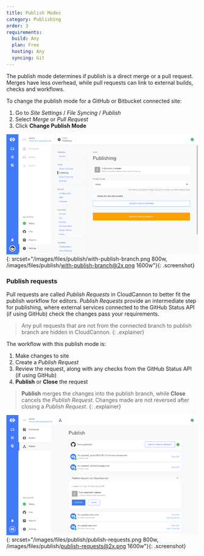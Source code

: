 ```yaml
---
title: Publish Modes
category: Publishing
order: 3
requirements:
  build: Any
  plan: Free
  hosting: Any
  syncing: Git
---
```


The publish mode determines if publish is a direct merge or a pull request. Merges have less overhead, while pull requests can link to external builds, checks and workflows.

To change the publish mode for a GitHub or Bitbucket connected site:

1. Go to *Site Settings* / *File Syncing* / *Publish*
2. Select *Merge* or *Pull Request*
3. Click **Change Publish Mode**

![Storage Providers interface](/images/files/publish/with-publish-branch.png){: srcset="/images/files/publish/with-publish-branch.png 800w, /images/files/publish/with-publish-branch@2x.png 1600w"}{: .screenshot}


### Publish requests

Pull requests are called *Publish Requests* in CloudCannon to better fit the publish workflow for editors. *Publish Requests* provide an intermediate step for publishing, where external services connected to the GitHub Status API (if using GitHub) check the changes pass your requirements.

> Any pull requests that are not from the connected branch to publish branch are hidden in CloudCannon.
{: .explainer}

The workflow with this publish mode is:

1. Make changes to site
2. Create a *Publish Request*
3. Review the request, along with any checks from the GitHub Status API (if using GitHub)
3. **Publish** or **Close** the request

> **Publish** merges the changes into the publish branch, while **Close** cancels the *Publish Request*. Changes made are not reversed after closing a *Publish Request*.
{: .explainer}

![Publish Request interface](/images/files/publish/publish-requests.png){: srcset="/images/files/publish/publish-requests.png 800w, /images/files/publish/publish-requests@2x.png 1600w"}{: .screenshot}
